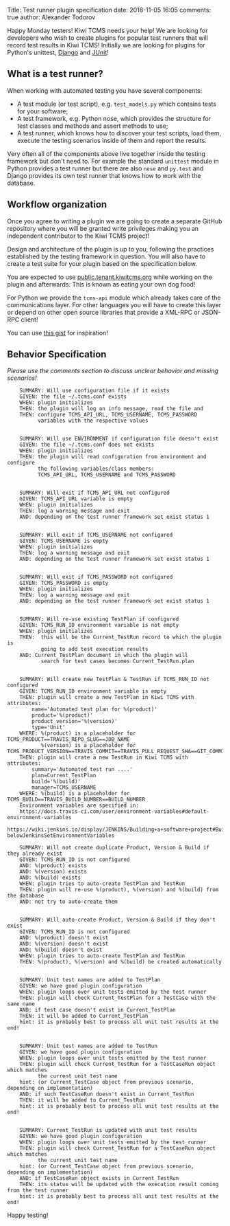 Title: Test runner plugin specification
date: 2018-11-05 16:05
comments: true
author: Alexander Todorov


Happy Monday testers! Kiwi TCMS needs your help! We are looking for developers who
wish to create plugins for popular test runners that will record test results
in Kiwi TCMS! Initially we are looking for plugins for Python's unittest,
[Django](https://docs.djangoproject.com/en/2.1/topics/testing/advanced/#using-different-testing-frameworks)
and [JUnit](https://junit.org/junit4/plugins.html)!


What is a test runner?
----------------------

When working with automated testing you have several components:

* A test module (or test script), e.g. `test_models.py` which contains
  tests for your software;
* A test framework, e.g. Python nose, which provides the structure
  for test classes and methods and assert methods to use;
* A test runner, which knows how to discover your test scripts, load them,
  execute the testing scenarios inside of them and report the results.


Very often all of the components above live together inside the testing framework
but don't need to. For example the standard `unittest` module in Python
provides a test runner but there are also `nose` and `py.test` and Django provides
its own test runner that knows how to work with the database.


Workflow organization
---------------------

Once you agree to writing a plugin we are going to create a separate GitHub
repository where you will be granted write privileges making you an independent
contributor to the Kiwi TCMS project!


Design and architecture of the plugin is up to you, following the practices
established by the testing framework in question. You will also have to create
a test suite for your plugin based on the specification below.

You are expected to use
[public.tenant.kiwitcms.org](https://public.tenant.kiwitcms.org/login/github/) while working on the
plugin and afterwards. This is known as eating your own dog food!

For Python we provide the `tcms-api` module which already takes care of the
communications layer. For other languages you will have to create this layer or
depend on other open source libraries that provide a XML-RPC or JSON-RPC
client!

You can use
[this gist](https://gist.github.com/atodorov/f5aed028b6f254d97bcaf93453abe8d2)
for inspiration!


Behavior Specification
----------------------


*Please use the comments section to discuss unclear behavior and missing scenarios!*

        SUMMARY: Will use configuration file if it exists
        GIVEN: the file ~/.tcms.conf exists
        WHEN: plugin initializes
        THEN: the plugin will log an info message, read the file and
        THEN: configure TCMS_API_URL, TCMS_USERNAME, TCMS_PASSWORD
              variables with the respective values
        
        
        SUMMARY: Will use ENVIRONMENT if configuration file doesn't exist
        GIVEN: the file ~/.tcms.conf does not exists
        WHEN: plugin initializes
        THEN: the plugin will read configuration from environment and configure
              the following variables/class members:
              TCMS_API_URL, TCMS_USERNAME and TCMS_PASSWORD
        
        
        SUMMARY: Will exit if TCMS_API_URL not configured
        GIVEN: TCMS_API_URL variable is empty
        WHEN: plugin initializes
        THEN: log a warning message and exit
        AND: depending on the test runner framework set exist status 1
        
        
        SUMMARY: Will exit if TCMS_USERNAME not configured
        GIVEN: TCMS_USERNAME is empty
        WHEN: plugin initializes
        THEN: log a warning message and exit
        AND: depending on the test runner framework set exist status 1
        
        
        SUMMARY: Will exit if TCMS_PASSWORD not configured
        GIVEN: TCMS_PASSWORD is empty
        WHEN: plugin initializes
        THEN: log a warning message and exit
        AND: depending on the test runner framework set exist status 1
        
        
        SUMMARY: Will re-use existing TestPlan if configured
        GIVEN: TCMS_RUN_ID environment variable is not empty
        WHEN: plugin initializes
        THEN:  this will be the Current_TestRun record to which the plugin is
               going to add test execution results
        AND: Current_TestPlan document in which the plugin will
               search for test cases becomes Current_TestRun.plan
        
        
        SUMMARY: Will create new TestPlan & TestRun if TCMS_RUN_ID not configured
        GIVEN: TCMS_RUN_ID environment variable is empty
        THEN: plugin will create a new TestPlan in Kiwi TCMS with attributes:
            name='Automated test plan for %(product)'
            product='%(product)'
            product_version='%(version)'
            type='Unit'
        WHERE: %(product) is a placeholder for TCMS_PRODUCT==TRAVIS_REPO_SLUG==JOB_NAME
               %(version) is a placeholder for TCMS_PRODUCT_VERSION==TRAVIS_COMMIT==TRAVIS_PULL_REQUEST_SHA==GIT_COMMIT
        THEN: plugin will crate a new TestRun in Kiwi TCMS with attributes:
            summary='Automated test run ....'
            plan=Current TestPlan
            build='%(build)'
            manager=TCMS_USERNAME
        WHERE: %(build) is a placeholder for TCMS_BUILD==TRAVIS_BUILD_NUMBER==BUILD_NUMBER
        Environment variables are specified in:
        https://docs.travis-ci.com/user/environment-variables#default-environment-variables
        https://wiki.jenkins.io/display/JENKINS/Building+a+software+project#Buildingasoftwareproject-belowJenkinsSetEnvironmentVariables
        
        SUMMARY: Will not create duplicate Product, Version & Build if they already exist
        GIVEN: TCMS_RUN_ID is not configured
        AND: %(product) exists
        AND: %(version) exists
        AND: %(build) exists
        WHEN: plugin tries to auto-create TestPlan and TestRun
        THEN: plugin will re-use %(product), %(version) and %(build) from the database
        AND: not try to auto-create them
        
        
        SUMMARY: Will auto-create Product, Version & Build if they don't exist
        GIVEN: TCMS_RUN_ID is not configured
        AND: %(product) doesn't exist
        AND: %(version) doesn't exist
        AND: %(build) doesn't exist
        WHEN: plugin tries to auto-create TestPlan and TestRun
        THEN: %(product), %(version) and %(build) be created automatically
        
        
        SUMMARY: Unit test names are added to TestPlan
        GIVEN: we have good plugin configuration
        WHEN: plugin loops over unit tests emitted by the test runner
        THEN: plugin will check Current_TestPlan for a TestCase with the same name
        AND: if test case doesn't exist in Current_TestPlan
        THEN: it will be added to Current_TestPlan
        hint: it is probably best to process all unit test results at the end!
        
        
        SUMMARY: Unit test names are added to TestRun
        GIVEN: we have good plugin configuration
        WHEN: plugin loops over unit tests emitted by the test runner
        THEN: plugin will check Current_TestRun for a TestCaseRun object which matches
              the current unit test name
        hint: (or Current_TestCase object from previous scenario, depending on implementation)
        AND: if such TestCaseRun doesn't exist in Current_TestRun
        THEN: it will be added to Current_TestRun
        hint: it is probably best to process all unit test results at the end!
        
        
        SUMMARY: Current_TestRun is updated with unit test results
        GIVEN: we have good plugin configuration
        WHEN: plugin loops over unit tests emitted by the test runner
        THEN: plugin will check Current_TestRun for a TestCaseRun object which matches
              the current unit test name
        hint: (or Current_TestCase object from previous scenario, depending on implementation)
        AND: if TestCaseRun object exists in Current_TestRun
        THEN: its status will be updated with the execution result coming from the test runner
        hint: it is probably best to process all unit test results at the end!


Happy testing!
